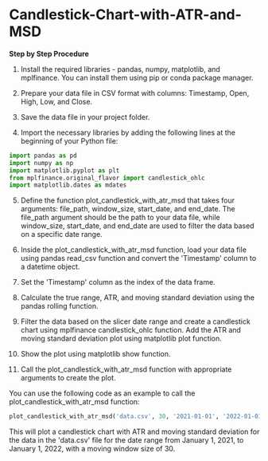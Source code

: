 # Candlestick-Chart-with-ATR-and-MSD

**Step by Step Procedure**

1. Install the required libraries - pandas, numpy, matplotlib, and mplfinance. You can install them using pip or conda package manager.

2. Prepare your data file in CSV format with columns: Timestamp, Open, High, Low, and Close.

3. Save the data file in your project folder.

4. Import the necessary libraries by adding the following lines at the beginning of your Python file:

```python
import pandas as pd
import numpy as np
import matplotlib.pyplot as plt
from mplfinance.original_flavor import candlestick_ohlc
import matplotlib.dates as mdates
```


5. Define the function plot_candlestick_with_atr_msd that takes four arguments: file_path, window_size, start_date, and end_date. The file_path argument should be the path to your data file, while window_size, start_date, and end_date are used to filter the data based on a specific date range.

6. Inside the plot_candlestick_with_atr_msd function, load your data file using pandas read_csv function and convert the 'Timestamp' column to a datetime object.

7. Set the 'Timestamp' column as the index of the data frame.

8. Calculate the true range, ATR, and moving standard deviation using the pandas rolling function.

9. Filter the data based on the slicer date range and create a candlestick chart using mplfinance candlestick_ohlc function. Add the ATR and moving standard deviation plot using matplotlib plot function.

10. Show the plot using matplotlib show function.

11. Call the plot_candlestick_with_atr_msd function with appropriate arguments to create the plot.

You can use the following code as an example to call the plot_candlestick_with_atr_msd function:

```python
plot_candlestick_with_atr_msd('data.csv', 30, '2021-01-01', '2022-01-01')
```

This will plot a candlestick chart with ATR and moving standard deviation for the data in the 'data.csv' file for the date range from January 1, 2021, to January 1, 2022, with a moving window size of 30.
